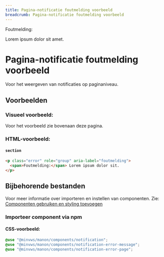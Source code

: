 ```yaml
---
title: Pagina-notificatie foutmelding voorbeeld
breadcrumb: Pagina-notificatie foutmelding voorbeeld
---
```


<section class="error" role="group" aria-label="foutmelding">
  <div>
    <span>Foutmelding:</span>
    <p>Lorem ipsum dolor sit amet.</p>
  </div>
</section>

<h1 id="introduction">Pagina-notificatie foutmelding voorbeeld</h1>

Voor het weergeven van notificaties op paginaniveau.

<h2 id="examples">Voorbeelden</h2>

### Visueel voorbeeld:

Voor het voorbeeld zie bovenaan deze pagina.

### HTML-voorbeeld:

#### `section`

```html
<p class="error" role="group" aria-label="foutmelding">
  <span>Foutmelding:</span> Lorem ipsum dolor sit.
</p>
```

<h2 id="requirements">Bijbehorende bestanden</h2>

Voor meer informatie over importeren en instellen van componenten. Zie:
[Componenten gebruiken en styling toevoegen](/getting-started/installation)

### Importeer component via npm

#### CSS-voorbeeld:

```scss
@use "@minvws/manon/components/notification";
@use "@minvws/manon/components/notification-error-message";
@use "@minvws/manon/components/notification-error-page";
```
